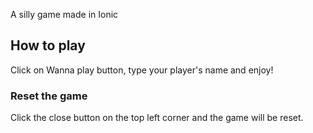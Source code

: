 A silly game made in Ionic

## How to play

Click on Wanna play button, type your player's name and enjoy!



### Reset the game

Click the close button on the top left corner and the game will be reset.

